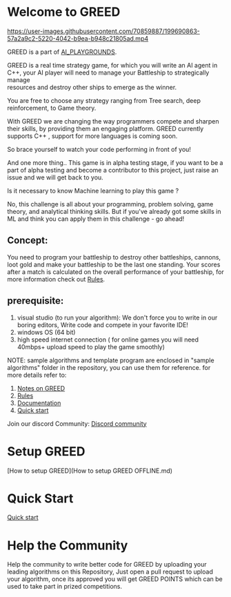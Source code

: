 


# Welcome to GREED

https://user-images.githubusercontent.com/70859887/199690863-57a2a9c2-5220-4042-b9ea-b948c21805ad.mp4

 GREED is a part of [AI_PLAYGROUNDS](https://aiplaygrounds.in).
 
 GREED is a real time strategy game, for which you will write an AI agent in C++, your AI player will need to manage your Battleship to strategically manage       
 resources and destroy other ships to emerge as the winner.

You are free to choose any strategy ranging from Tree search, deep reinforcement, to Game theory.

With GREED we are changing the way programmers compete and sharpen their skills, by providing them an engaging platform. GREED currently supports C++ , support for more languages is coming soon.

So brace yourself to watch your code performing in front of you!

And one more thing..
This game is in alpha testing stage, if you want to be a part of alpha testing and become a contributor to this project, just raise an issue and we will get back to you.

Is it necessary to know Machine learning to play this game ?

No, this challenge is all about your programming, problem solving, game theory, and analytical thinking skills. But if you've already got some skills in ML and think you can apply them in this challenge - go ahead!




## Concept:
  You need to program your battleship to destroy other battleships, cannons, loot gold and make your battleship to be the last one standing.
  Your scores after a match is calculated on the overall performance of your battleship, for more information check out [Rules](Rules.md).

## prerequisite:
  1. visual studio (to run your algorithm): We don't force you to write in our boring editors, Write code and compete in your favorite IDE! 
  2. windows OS (64 bit)
  3. high speed internet connection ( for online games you will need 40mbps+ upload speed to play the game smoothly)
     

NOTE: sample algorithms and template program are enclosed in "sample algorithms" folder in the repository, you can use them for reference.
for more details refer to:
1. [Notes on GREED](Notes.md)
2. [Rules](Rules.md)
3. [Documentation](Documentation.md)
4. [Quick start](quick_start.md)

Join our discord Community: [Discord community](https://discord.gg/2CBeaMAAay)
# Setup GREED
  [How to setup GREED](How to setup GREED OFFLINE.md)
  
# Quick Start
  [Quick start](quick_start.md)
  
# Help the Community
  Help the community to write better code for GREED by uploading your leading algorithms on this Repository, Just open a pull request to upload your algorithm, once its approved you will get GREED POINTS
  which can be used to take part in prized competitions.




